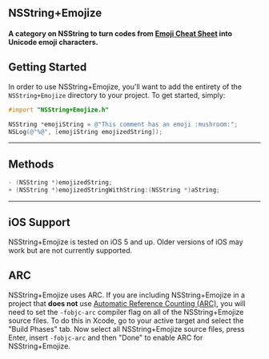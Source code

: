 ## NSString+Emojize
#### A category on NSString to turn codes from [Emoji Cheat Sheet](http://www.emoji-cheat-sheet.com/) into Unicode emoji characters.

## Getting Started

In order to use NSString+Emojize, you'll want to add the entirety of the `NSString+Emojize` directory to your project. To get started, simply:

```objective-c
#import "NSString+Emojize.h"
```

```objective-c
NSString *emojiString = @"This comment has an emoji :mushroom:";
NSLog(@"%@", [emojiString emojizedString]);
```

---

## Methods
```objective-c
- (NSString *)emojizedString;
+ (NSString *)emojizedStringWithString:(NSString *)aString;
```

---

## iOS Support
NSString+Emojize is tested on iOS 5 and up. Older versions of iOS may work but are not currently supported.

## ARC
NSString+Emojize uses ARC. If you are including NSString+Emojize in a project that **does not** use [Automatic Reference Counting (ARC)](http://developer.apple.com/library/ios/#releasenotes/ObjectiveC/RN-TransitioningToARC/Introduction/Introduction.html), you will need to set the `-fobjc-arc` compiler flag on all of the NSString+Emojize source files. To do this in Xcode, go to your active target and select the "Build Phases" tab. Now select all NSString+Emojize source files, press Enter, insert `-fobjc-arc` and then "Done" to enable ARC for NSString+Emojize.
